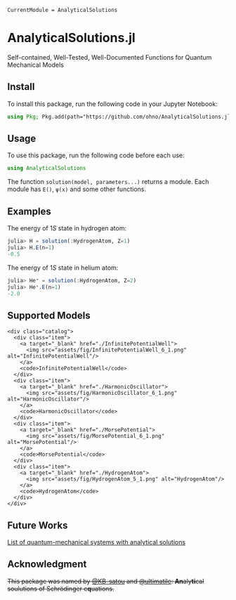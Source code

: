 ```@meta
CurrentModule = AnalyticalSolutions
```

# AnalyticalSolutions.jl

Self-contained, Well-Tested, Well-Documented Functions for Quantum Mechanical Models

## Install

To install this package, run the following code in your Jupyter Notebook:

```julia
using Pkg; Pkg.add(path="https://github.com/ohno/AnalyticalSolutions.jl.git")
```

## Usage

To use this package, run the following code before each use:

```julia
using AnalyticalSolutions
```

The function `solution(model, parameters...)` returns a module. Each module has `E()`, `ψ(x)` and some other functions.

## Examples

The energy of $1S$ state in hydrogen atom:
```julia
julia> H = solution(:HydrogenAtom, Z=1)
julia> H.E(n=1)
-0.5
```

The energy of $1S$ state in helium atom:
```julia
julia> He⁺ = solution(:HydrogenAtom, Z=2)
julia> He⁺.E(n=1)
-2.0
```

## Supported Models

```@raw html
<div class="catalog">
  <div class="item">
    <a target="_blank" href="./InfinitePotentialWell">
      <img src="assets/fig/InfinitePotentialWell_6_1.png" alt="InfinitePotentialWell"/>
    </a>
    <code>InfinitePotentialWell</code>
  </div>
  <div class="item">
    <a target="_blank" href="./HarmonicOscillator">
      <img src="assets/fig/HarmonicOscillator_6_1.png" alt="HarmonicOscillator"/>
    </a>
    <code>HarmonicOscillator</code>
  </div>
  <div class="item">
    <a target="_blank" href="./MorsePotential">
      <img src="assets/fig/MorsePotential_6_1.png" alt="MorsePotential"/>
    </a>
    <code>MorsePotential</code>
  </div>
  <div class="item">
    <a target="_blank" href="./HydrogenAtom">
      <img src="assets/fig/HydrogenAtom_5_1.png" alt="HydrogenAtom"/>
    </a>
    <code>HydrogenAtom</code>
  </div>
</div>
```

## Future Works

[List of quantum-mechanical systems with analytical solutions](https://en.wikipedia.org/wiki/List_of_quantum-mechanical_systems_with_analytical_solutions)

## Acknowledgment

~~This package was named by [@KB-satou](https://github.com/KB-satou) and [@ultimatile](https://github.com/ultimatile): **An**aly**ti**cal soulutions of Schrödinger e**q**uations.~~